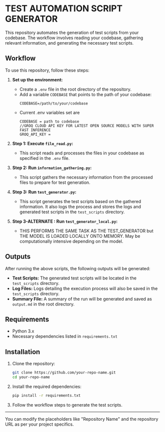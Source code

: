 
# TEST AUTOMATION SCRIPT GENERATOR

This repository automates the generation of test scripts from your codebase. The workflow involves reading your codebase, gathering relevant information, and generating the necessary test scripts.

## Workflow

To use this repository, follow these steps:

1. **Set up the environment:**
   - Create a `.env` file in the root directory of the repository.
   - Add a variable `CODEBASE` that points to the path of your codebase:
     ```plaintext
     CODEBASE=/path/to/your/codebase
     ```
   - Current .env variables set are
      ```plaintext
      CODEBASE = path to codebase
      //GROQ CLOUD API KEY FOR LATEST OPEN SOURCE MODELS WITH SUPER FAST INFERENCE
      GROQ_API_KEY =
      ```

2. **Step 1: Execute `file_read.py`:**
   - This script reads and processes the files in your codebase as specified in the `.env` file.

3. **Step 2: Run `information_gathering.py`:**
   - This script gathers the necessary information from the processed files to prepare for test generation.

4. **Step 3: Run `test_generator.py`:**
   - This script generates the test scripts based on the gathered information. It also logs the process and stores the logs and generated test scripts in the `test_scripts` directory.
5. **Step 3-ALTERNATE  : Run `test_generator_local.py`:**
   - THIS PERFORMS THE SAME TASK AS THE TEST_GENERATOR but THE MODEL IS LOADED LOCALLY ONTO MEMORY. May be computationally intensive depending on the model.

## Outputs

After running the above scripts, the following outputs will be generated:

- **Test Scripts:** The generated test scripts will be located in the `test_scripts` directory.
- **Log Files:** Logs detailing the execution process will also be saved in the `test_scripts` directory.
- **Summary File:** A summary of the run will be generated and saved as `output.md` in the root directory.

## Requirements

- Python 3.x
- Necessary dependencies listed in `requirements.txt`

## Installation

1. Clone the repository:
   ```bash
   git clone https://github.com/your-repo-name.git
   cd your-repo-name
   ```

2. Install the required dependencies:
   ```bash
   pip install -r requirements.txt
   ```

3. Follow the workflow steps to generate the test scripts.

---

You can modify the placeholders like "Repository Name" and the repository URL as per your project specifics.
